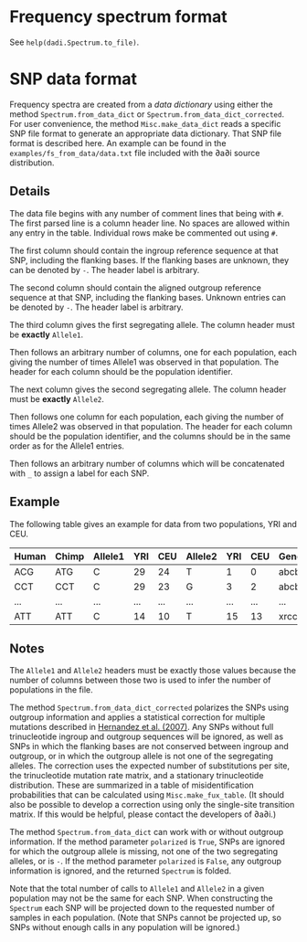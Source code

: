 # Frequency spectrum format #

See `help(dadi.Spectrum.to_file)`.

# SNP data format #

Frequency spectra are created from a _data dictionary_ using either the method `Spectrum.from_data_dict` or `Spectrum.from_data_dict_corrected`. For user convenience, the method `Misc.make_data_dict` reads a specific SNP file format to generate an appropriate data dictionary. That SNP file format is described here. An example can be found in the `examples/fs_from_data/data.txt` file included with the ∂a∂i source distribution.

## Details ##

The data file begins with any number of comment lines that being with `#`. The first parsed line is a column header line. No spaces are allowed within any entry in the table. Individual rows make be commented out using `#`.

The first column should contain the ingroup reference sequence at that SNP, including the flanking bases. If the flanking bases are unknown, they can be denoted by `-`. The header label is arbitrary.

The second column should contain the aligned outgroup reference sequence at that SNP, including the flanking bases. Unknown entries can be denoted by `-`. The header label is arbitrary.

The third column gives the first segregating allele. The column header must be **exactly** `Allele1`.

Then follows an arbitrary number of columns, one for each population, each giving the number of times Allele1 was observed in that population. The header for each column should be the population identifier.

The next column gives the second segregating allele. The column header must be **exactly** `Allele2`.

Then follows one column for each population, each giving the number of times Allele2 was observed in that population. The header for each column should be the population identifier, and the columns should be in the same order as for the Allele1 entries.

Then follows an arbitrary number of columns which will be concatenated with `_` to assign a label for each SNP.


## Example ##

The following table gives an example for data from two populations, YRI and CEU.

| Human | Chimp | Allele1 | YRI | CEU | Allele2 | YRI | CEU |  Gene | Position |
|:------|:------|:--------|:----|:----|:--------|:----|:----|:------|:---------|
| ACG       | ATG          | C           | 29     | 24     | T           | 1        | 0       |  abcb1 | 289 |
| CCT       | CCT          | C           | 29     | 23     | G          | 3        | 2       |  abcb1 | 345 |
|... | ... | ... |... |... |... |... |... |... |... |
| ATT     | ATT   |  C |      14 |     10  | T | 15 | 13 | xrcc5 | 101569 |

## Notes ##

The `Allele1` and `Allele2` headers must be exactly those values because the number of columns between those two is used to infer the number of populations in the file.

The method `Spectrum.from_data_dict_corrected` polarizes the SNPs using outgroup information and applies a statistical correction for multiple mutations described in [Hernandez et al. (2007)](http://dx.doi.org/10.1093/molbev/msm108). Any SNPs without full trinucleotide ingroup and outgroup sequences will be ignored, as well as SNPs in which the flanking bases are not conserved between ingroup and outgroup, or in which the outgroup allele is not one of the segregating alleles. The correction uses the expected number of substitutions per site, the trinucleotide mutation rate matrix, and a stationary trinucleotide distribution. These are summarized in a table of misidentification probabilities that can be calculated using `Misc.make_fux_table`. (It should also be possible to develop a correction using only the single-site transition matrix. If this would be helpful, please contact the developers of ∂a∂i.)

The method `Spectrum.from_data_dict` can work with or without outgroup information. If the method parameter `polarized` is `True`, SNPs are ignored for which the outgroup allele is missing, not one of the two segregating alleles, or is `-`. If the method parameter `polarized` is `False`, any outgroup information is ignored, and the returned `Spectrum` is folded.

Note that the total number of calls to `Allele1` and `Allele2` in a given population may not be the same for each SNP. When constructing the `Spectrum` each SNP will be projected down to the requested number of samples in each population. (Note that SNPs cannot be projected up, so SNPs without enough calls in any population will be ignored.)